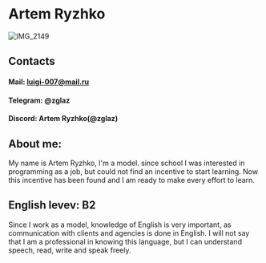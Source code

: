 # Artem Ryzhko
![IMG_2149](https://user-images.githubusercontent.com/106739716/172007926-52d97ce7-11b2-42fe-a24d-c329a22488d4.jpg)

## Contacts

#### Mail: luigi-007@mail.ru
#### Telegram: @zglaz
#### Discord: Artem Ryzhko(@zglaz)

## About me:

My name is Artem Ryzhko, I'm a model. since school
I was interested in programming as a job, but could not
find an incentive to start learning. Now this incentive
has been found and I am ready to make every effort to 
learn.

## English levev: B2

Since I work as a model, knowledge of English is very
important, as communication with clients and agencies
is done in English. I will not say that I am a professional
in knowing this language, but I can understand speech, read,
write and speak freely.
